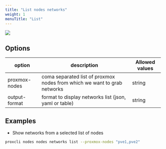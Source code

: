 ```yaml
---
title: "List nodes networks"
weight: 1
menuTitle: "List"
---
```



![](/images/proxcli_nodes_networks_list_help.png)

## Options

|option|description|Allowed values|
|---|---|---|
|proxmox-nodes|coma separated list of proxmox nodes from which we want to grab networks|string|
|output-format|format to display networks list (json, yaml or table)|string|

## Examples

- Show networks from a selected list of nodes

```bash
proxcli nodes nodes networks list --proxmox-nodes "pve1,pve2"
```
